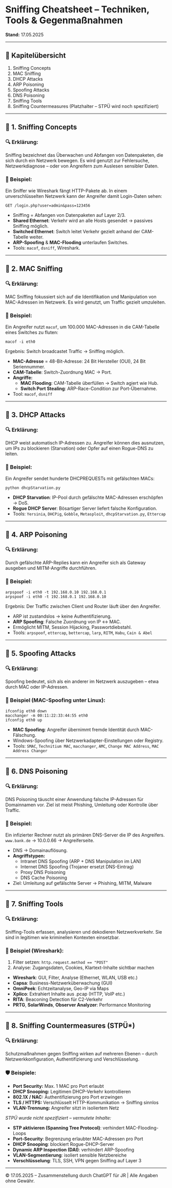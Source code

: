 # Sniffing Cheatsheet – Techniken, Tools & Gegenmaßnahmen
**Stand:** 17.05.2025

---

## 📘 Kapitelübersicht

1. Sniffing Concepts  
2. MAC Sniffing  
3. DHCP Attacks  
4. ARP Poisoning  
5. Spoofing Attacks  
6. DNS Poisoning  
7. Sniffing Tools  
8. Sniffing Countermeasures (Platzhalter – STPÜ wird noch spezifiziert)

---

## 📘 1. Sniffing Concepts

### 🔍 Erklärung:
Sniffing bezeichnet das Überwachen und Abfangen von Datenpaketen, die sich durch ein Netzwerk bewegen. Es wird genutzt zur Fehlersuche, Netzwerkdiagnose – oder von Angreifern zum Auslesen sensibler Daten.

### 🧪 Beispiel:
Ein Sniffer wie Wireshark fängt HTTP-Pakete ab. In einem unverschlüsselten Netzwerk kann der Angreifer damit Login-Daten sehen:
```
GET /login.php?user=admin&pass=123456
```

- Sniffing = Abfangen von Datenpaketen auf Layer 2/3.
- **Shared Ethernet**: Verkehr wird an alle Hosts gesendet → passives Sniffing möglich.
- **Switched Ethernet**: Switch leitet Verkehr gezielt anhand der CAM-Tabelle weiter.
- **ARP-Spoofing** & **MAC-Flooding** unterlaufen Switches.
- Tools: `macof`, `dsniff`, Wireshark.

---

## 📘 2. MAC Sniffing

### 🔍 Erklärung:
MAC Sniffing fokussiert sich auf die Identifikation und Manipulation von MAC-Adressen im Netzwerk. Es wird genutzt, um Traffic gezielt umzuleiten.

### 🧪 Beispiel:
Ein Angreifer nutzt `macof`, um 100.000 MAC-Adressen in die CAM-Tabelle eines Switches zu fluten:
```
macof -i eth0
```
Ergebnis: Switch broadcastet Traffic → Sniffing möglich.

- **MAC-Adresse** = 48-Bit-Adresse: 24 Bit Hersteller (OUI), 24 Bit Seriennummer.
- **CAM-Tabelle**: Switch-Zuordnung MAC → Port.
- **Angriffe:**
  - **MAC Flooding**: CAM-Tabelle überfüllen → Switch agiert wie Hub.
  - **Switch Port Stealing**: ARP-Race-Condition zur Port-Übernahme.
- Tool: `macof`, `dsniff`

---

## 📘 3. DHCP Attacks

### 🔍 Erklärung:
DHCP weist automatisch IP-Adressen zu. Angreifer können dies ausnutzen, um IPs zu blockieren (Starvation) oder Opfer auf einen Rogue-DNS zu leiten.

### 🧪 Beispiel:
Ein Angreifer sendet hunderte DHCPREQUESTs mit gefälschten MACs:
```
python dhcpStarvation.py
```

- **DHCP Starvation**: IP-Pool durch gefälschte MAC-Adressen erschöpfen → DoS.
- **Rogue DHCP Server**: Bösartiger Server liefert falsche Konfiguration.
- Tools: `Yersinia`, `DHCPig`, `Gobble`, `Metasploit`, `dhcpStarvation.py`, `Ettercap`

---

## 📘 4. ARP Poisoning

### 🔍 Erklärung:
Durch gefälschte ARP-Replies kann ein Angreifer sich als Gateway ausgeben und MITM-Angriffe durchführen.

### 🧪 Beispiel:
```
arpspoof -i eth0 -t 192.168.0.10 192.168.0.1
arpspoof -i eth0 -t 192.168.0.1 192.168.0.10
```
Ergebnis: Der Traffic zwischen Client und Router läuft über den Angreifer.

- ARP ist zustandslos → keine Authentifizierung.
- **ARP Spoofing**: Falsche Zuordnung von IP ↔ MAC.
- Ermöglicht MITM, Session Hijacking, Passwortdiebstahl.
- Tools: `arpspoof`, `ettercap`, `bettercap`, `larp`, `RITM`, `Habu`, `Cain & Abel`

---

## 📘 5. Spoofing Attacks

### 🔍 Erklärung:
Spoofing bedeutet, sich als ein anderer im Netzwerk auszugeben – etwa durch MAC oder IP-Adressen.

### 🧪 Beispiel (MAC-Spoofing unter Linux):
```
ifconfig eth0 down
macchanger -m 00:11:22:33:44:55 eth0
ifconfig eth0 up
```

- **MAC Spoofing**: Angreifer übernimmt fremde Identität durch MAC-Fälschung.
- Windows-Spoofing über Netzwerkadapter-Einstellungen oder Registry.
- Tools: `SMAC`, `Technitium MAC`, `macchanger`, `AMC`, `Change MAC Address`, `MAC Address Changer`

---

## 📘 6. DNS Poisoning

### 🔍 Erklärung:
DNS Poisoning täuscht einer Anwendung falsche IP-Adressen für Domainnamen vor. Ziel ist meist Phishing, Umleitung oder Kontrolle über Traffic.

### 🧪 Beispiel:
Ein infizierter Rechner nutzt als primären DNS-Server die IP des Angreifers. `www.bank.de` → 10.0.0.66 → Angreiferseite.

- DNS → Domainauflösung.
- **Angriffstypen:**
  - Intranet DNS Spoofing (ARP + DNS Manipulation im LAN)
  - Internet DNS Spoofing (Trojaner ersetzt DNS-Eintrag)
  - Proxy DNS Poisoning
  - DNS Cache Poisoning
- Ziel: Umleitung auf gefälschte Server → Phishing, MITM, Malware

---

## 📘 7. Sniffing Tools

### 🔍 Erklärung:
Sniffing-Tools erfassen, analysieren und dekodieren Netzwerkverkehr. Sie sind in legitimen wie kriminellen Kontexten einsetzbar.

### 🧪 Beispiel (Wireshark):
1. Filter setzen: `http.request.method == "POST"`
2. Analyse: Zugangsdaten, Cookies, Klartext-Inhalte sichtbar machen

- **Wireshark**: GUI, Filter, Analyse (Ethernet, WLAN, USB etc.)
- **Capsa**: Business-Netzwerküberwachung (GUI)
- **OmniPeek**: Echtzeitanalyse, Geo-IP via Maps
- **Xplico**: Extrahiert Inhalte aus .pcap (HTTP, VoIP etc.)
- **RITA**: Beaconing Detection für C2-Verkehr
- **PRTG**, **SolarWinds**, **Observer Analyzer**: Performance Monitoring

---

## 📘 8. Sniffing Countermeasures (STPÜ*)

### 🔍 Erklärung:
Schutzmaßnahmen gegen Sniffing wirken auf mehreren Ebenen – durch Netzwerkkonfiguration, Authentifizierung und Verschlüsselung.

### 🛡 Beispiele:
- **Port Security:** Max. 1 MAC pro Port erlaubt
- **DHCP Snooping:** Legitimen DHCP-Verkehr kontrollieren
- **802.1X / NAC:** Authentifizierung pro Port erzwingen
- **TLS / HTTPS:** Verschlüsselt HTTP-Kommunikation → Sniffing sinnlos
- **VLAN-Trennung:** Angreifer sitzt in isoliertem Netz

*STPÜ wurde nicht spezifiziert – vermutete Inhalte:*

- **STP aktivieren (Spanning Tree Protocol)**: verhindert MAC-Flooding-Loops
- **Port-Security**: Begrenzung erlaubter MAC-Adressen pro Port
- **DHCP Snooping**: blockiert Rogue-DHCP-Server
- **Dynamic ARP Inspection (DAI)**: verhindert ARP-Spoofing
- **VLAN-Segmentierung**: isoliert sensible Netzbereiche
- **Verschlüsselung**: TLS, SSH, VPN gegen Sniffing auf Layer 3

---

© 17.05.2025 – Zusammenstellung durch ChatGPT für JR | Alle Angaben ohne Gewähr.
